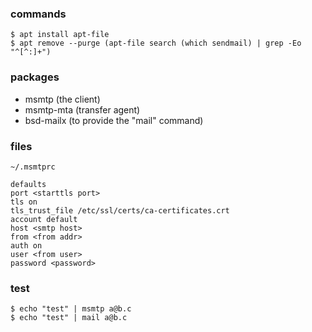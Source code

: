 ### commands

    $ apt install apt-file
    $ apt remove --purge (apt-file search (which sendmail) | grep -Eo "^[^:]+")

### packages

- msmtp     (the client)
- msmtp-mta (transfer agent)
- bsd-mailx (to provide the "mail" command)

### files 

`~/.msmtprc`

    defaults
    port <starttls port>
    tls on
    tls_trust_file /etc/ssl/certs/ca-certificates.crt
    account default
    host <smtp host>
    from <from addr>
    auth on
    user <from user>
    password <password>

### test

    $ echo "test" | msmtp a@b.c
    $ echo "test" | mail a@b.c
